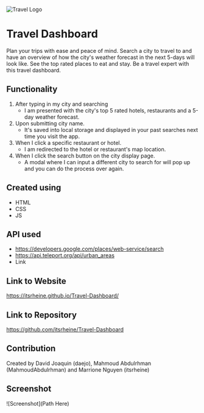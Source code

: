 ![Travel Logo](.assets/images/Travel.png)

# Travel Dashboard
Plan your trips with ease and peace of mind. Search a city to travel to and have an overview of how the city's weather forecast in the next 5-days will look like. See the top rated places to eat and stay. Be a travel expert with this travel dashboard. 

## Functionality
1. After typing in my city and searching
    * I am presented with the city's top 5 rated hotels, restaurants and a 5-day weather forecast.
2. Upon submitting city name.
    * It's saved into local storage and displayed in your past searches next time you visit the app.
3. When I click a specific restaurant or hotel.
    * I am redirected to the hotel or restaurant's map location.
4. When I click the search button on the city display page.
    * A modal where I can input a different city to search for will pop up and you can do the process over again.

## Created using
* HTML
* CSS
* JS

## API used
* https://developers.google.com/places/web-service/search
* https://api.teleport.org/api/urban_areas
* Link

## Link to Website
https://itsrheine.github.io/Travel-Dashboard/

## Link to Repository
https://github.com/itsrheine/Travel-Dashboard

## Contribution
Created by David Joaquin (daejo), Mahmoud Abdulrhman (MahmoudAbdulrhman) and Marrione Nguyen (itsrheine)

## Screenshot
![Screenshot](Path Here)

